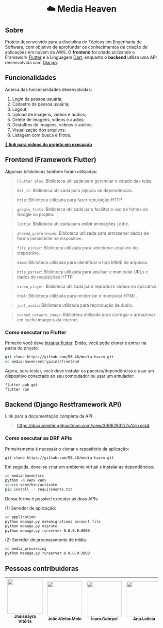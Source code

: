 <h1 align="center"> ☁️ Media Heaven </h1>

## Sobre
Projeto desenvolvido para a disciplina de Tópicos em Engenharia de Software, com objetivo de aprofundar os conhecimentos de criaçāo de aplicaçōes em nuvem da AWS. O **frontend** foi criado utilizando o Framework [Flutter](https://flutter.dev/) e a Linguagem [Dart](https://dart.dev/), enquanto o **backend** utiliza uma API desenvolvida com [Django](https://docs.djangoproject.com/en/5.0/ref/). 

## Funcionalidades
Acerca das funcionalidades desenvolvidas:

1. Login da pessoa usuária;
2. Cadastro da pessoa usuária;
3. Logout;
4. Upload de imagens, vídeos e aúdios;
5. Delete de imagens, vídeos e aúdios;
6. Destalhes de imagens, vídeios e aúdios;
7. Visualizaçāo dos arquivos;
8. Listagem com busca e filtros.

**[🔗 link para vídeos do projeto em execuçāo](https://drive.google.com/drive/folders/13thCFGqY-M-tHVMUQ1vovENslBGf-MDR?usp=sharing)** 

## Frontend (Framework Flutter)

Algumas bilbiotecas também foram utilizadas:

> `Flutter Bloc`: Biblioteca utilizada para gerenciar o estado das telas.

> `Get_it`: Biblioteca utilizada para injeçāo de dependências.

> `http`: Biblioteca utilizada para fazer requisição HTTP.

> `google_fonts`: Biblioteca utilizada para facilitar o uso de fontes do Google no projeto.

> `lottie`: Biblioteca utilizada para exibir animações Lottie.

> `shared_preferences`: Biblioteca utilizada para armazenar dados de forma persistente no dispositivo.

> `file_picker`: Biblioteca utilizada para selecionar arquivos do dispositivo.

> `mime`: Biblioteca utilizada para identificar o tipo MIME de arquivos.

> `http_parser`: Biblioteca utilizada para analisar e manipular URLs e dados de requisições HTTP.

> `video_player`: Biblioteca utilizada para reproduzir vídeos no aplicativo.

> `html`: Biblioteca utilizada para renderizar e manipular HTML.

> `just_audio`: Biblioteca utilizada para reprodução de áudio.

> `cached_network_image`: Biblioteca utilizada para carregar e armazenar em cache imagens da internet.

### Como executar no Flutter

Primeiro você deve [instalar flutter](https://docs.flutter.dev/get-started/install). Então, você pode clonar e entrar na pasta do projeto:

```bash
git clone https://github.com/M3L4O/media-haven.git
cd media-haven/entrypoint/frontend
```

Agora, para testar, você deve instalar os pacotes/dependências e usar um dispositivo conectado ao seu computador ou usar um emulador:

```bash
flutter pub get
flutter run
```

## Backend (Django Restframework API)

Link para a documentação completa da API:
> https://documenter.getpostman.com/view/33062932/2sA3rxpsk4


### Como executar as DRF APIs

Primeiramente é necessário clonar o repositório da aplicação:

```bash
git clone https://github.com/M3L4O/media-haven.git
```
Em seguida, deve-se criar um ambiente virtual e instalar as dependências:

```bash
cd media-haven/src
python -m venv venv
source venv/bin/activate
pip install -r requirements.txt
```
Dessa forma é possível executar as duas APIs:

(1) Servidor de aplicação:

```bash
cd application
python manage.py makemigrations account file
python manage.py migrate
python manage.py runserver 0.0.0.0:8000
```

(2) Servidor de processamento de mídia:

```bash
cd media_processing
python manage.py runserver 0.0.0.0:3000
```


## Pessoas contribuidoras

| [<img loading="lazy" src="https://avatars.githubusercontent.com/u/57508736?v=4" width=115><br><sub> Jhoisnáyra Vitória </sub>](https://github.com/jhoisz) |  [<img loading="lazy" src="https://avatars.githubusercontent.com/u/83297541?v=4" width=115><br><sub> Joāo Victor Melo </sub>](https://github.com/M3L4O) |  [<img loading="lazy" src="https://avatars.githubusercontent.com/u/91147230?v=4" width=115><br><sub> Ícaro Gabryel </sub>](https://github.com/icarogabryel) | [<img loading="lazy" src="https://avatars.githubusercontent.com/u/103615867?v=4" width=115><br><sub> Ana Leticia </sub>](https://github.com/Let0210) | [<img loading="lazy" src="https://avatars.githubusercontent.com/u/67970167?v=4" width=115><br><sub> Wesley Vitor </sub>](https://github.com/wesleyvitor11000) |
| :---: | :---: | :---: | :---: | :---: |
